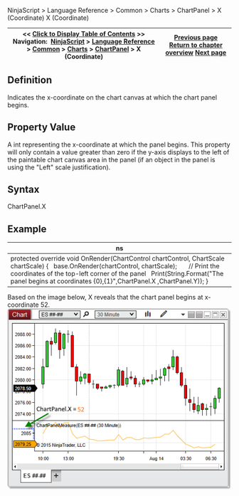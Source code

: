 ﻿
NinjaScript \> Language Reference \> Common \> Charts \> ChartPanel \> X (Coordinate)
X (Coordinate)

| \<\< [Click to Display Table of Contents](x_coordinate_chartpanel.md) \>\> **Navigation:**     [NinjaScript](ninjascript.md) \> [Language Reference](language_reference_wip.md) \> [Common](common.md) \> [Charts](chart.md) \> [ChartPanel](chartpanel.md) \> X (Coordinate) | [Previous page](w_width_chartpanel.md) [Return to chapter overview](chartpanel.md) [Next page](y_coordinate_chartpanel.md) |
| --- | --- |

## Definition
Indicates the x\-coordinate on the chart canvas at which the chart panel begins. 
## 
## Property Value
A int representing the x\-coordinate at which the panel begins. This property will only contain a value greater than zero if the y\-axis displays to the left of the paintable chart canvas area in the panel (if an object in the panel is using the "Left" scale justification).
 
## Syntax
ChartPanel.X
## 
## Example
| ns |
| --- |
| protected override void OnRender(ChartControl chartControl, ChartScale chartScale) {    base.OnRender(chartControl, chartScale);         // Print the coordinates of the top\-left corner of the panel    Print(String.Format("The panel begins at coordinates {0},{1}",ChartPanel.X ,ChartPanel.Y)); } |

Based on the image below, X reveals that the chart panel begins at x\-coordinate 52\.
 
![ChartPanel_X](chartpanel_x.png)
